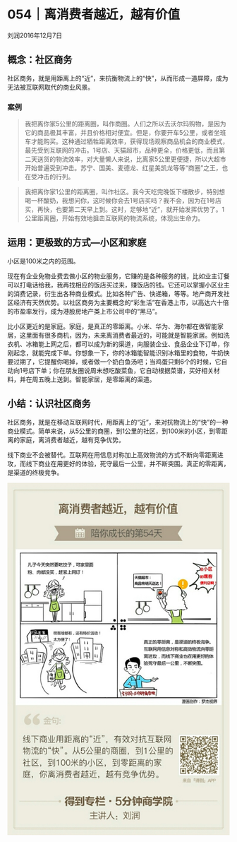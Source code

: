 # 054｜离消费者越近，越有价值
刘润2016年12月7日

## 概念：社区商务

社区商务，就是用距离上的“近”，来抗衡物流上的“快”，从而形成一道屏障，成为无法被互联网取代的商业风景。

### 案例

>我把离你家5公里的距离圈，叫作商圈。人们之所以去沃尔玛购物，是因为它的商品极其丰富，并且价格相对便宜。但是，你要开车5公里，或者坐班车才能购买。这种通过牺牲距离效率，获得现场观察商品机会的商业模式，最先受到互联网的冲击。1号店、天猫超市，品种更全，价格更低，而且第二天送货的物流效率，对大量懒人来说，比离家5公里更便捷，所以大超市开始普遍受到冲击。苏宁、国美、麦德龙、红星美凯龙等等“商圈”之王，也在受冲击的行列。

>我把离你家1公里的距离圈，叫作社区。我今天吃完晚饭下楼散步，特别想喝一杯酸奶，我想问你，这时候你会去1号店买吗？我不会，因为在1号店买，再快，也要第二天早上到。这时，足够地“近”，就开始发挥优势了。1公里距离圈，开始有效地狙击互联网的物流系统，体现出生命力。

## 运用：更极致的方式—小区和家庭

小区是100米之内的范围。

现在有企业免物业费去做小区的物业服务，它赚的是各种服务的钱，比如业主订餐可以打电话给我，我再找相应的饭店买过来，赚饭店的钱。它还可以掌握小区业主的消费记录，衍生出各种商业模式。比如各种广告、快递箱，等等。地产商开发社区经济有天然优势。以社区商务为主要概念的“彩生活”在香港上市，以高达六十倍的市盈率发行，成为港股房地产类上市公司中的“黑马”。

比小区更近的是家庭。家庭，是真正的零距离。小米、华为、海尔都在做智能家居，这里面有很多商机，因为，未来离消费者最近的，可能就是智能家居。例如洗衣机、冰箱能上网之后，都可以成为新的渠道，向服装企业、食品企业下订单，你刚起念，就能完成下单。你想象一下，你的冰箱能智能识别冰箱里的食物，牛奶快要过期了，它提醒你喝掉，或者做一个奶白鱼汤吧；当鸡蛋只剩6个的时候，它自动向1号店下单；你在朋友圈说周末想吃酸菜鱼，它自动根据菜谱，买好相关材料，并在周五晚上送到。智能家居，是零距离的渠道。

## 小结：认识社区商务

社区商务，就是在移动互联网时代，用距离上的“近”，来对抗物流上的“快”的一种商业模式。简单来说，从5公里的商圈，到1公里的社区，到100米的小区，到零距离的家庭，离消费者越近，越有竞争优势。

线下商业不会被替代。互联网在用信息对称加上高效物流的方式不断向零距离进攻，而线下商业在用更好的体验，死守最后一公里，并不断突围。真正的零距离，是渠道的终极竞争。

![](./_image/2017-08-04-16-37-00.jpg)
